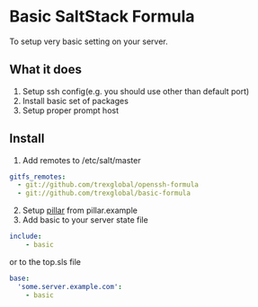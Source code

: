 Basic SaltStack Formula
=============

To setup very basic setting on your server.

## What it does

1. Setup ssh config(e.g. you should use other than default port)
2. Install basic set of packages
3. Setup proper prompt host

## Install

1. Add remotes to /etc/salt/master
  ```yaml
  gitfs_remotes:
    - git://github.com/trexglobal/openssh-formula
    - git://github.com/trexglobal/basic-formula
  ```
2. Setup [pillar](http://docs.saltstack.com/en/latest/topics/pillar/) from pillar.example
3. Add basic to your server state file

  ```yaml
  include:
      - basic
  ```

  or to the top.sls file

  ```yaml
  base:
    'some.server.example.com':
      - basic
  ```
